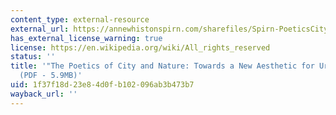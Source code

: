 ```yaml
---
content_type: external-resource
external_url: https://annewhistonspirn.com/sharefiles/Spirn-PoeticsCityNature-1988.pdf
has_external_license_warning: true
license: https://en.wikipedia.org/wiki/All_rights_reserved
status: ''
title: '"The Poetics of City and Nature: Towards a New Aesthetic for Urban Design."
  (PDF - 5.9MB)'
uid: 1f37f18d-23e8-4d0f-b102-096ab3b473b7
wayback_url: ''
---
```

